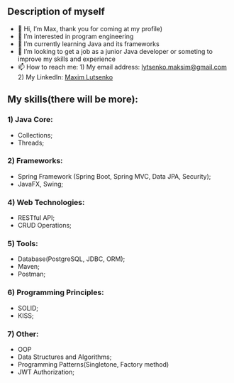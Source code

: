 ## Description of myself
- 👋 Hi, I’m Max, thank you for coming at my profile)
- 👀 I’m interested in program engineering
- 🌱 I’m currently learning Java and its frameworks
- 💞️ I’m looking to get a job as a junior Java developer or someting to improve my skills and experience
- 📫 How to reach me:
      1) My email address: lytsenko.maksim@gmail.com
      2) My LinkedIn: [Maxim Lutsenko](https://www.linkedin.com/in/maxim-lutsenko-4a312b2b5)
  
## My skills(there will be more):
### 1) Java Core:
  - Collections;
  - Threads;
### 2) Frameworks:
  - Spring Framework (Spring Boot, Spring MVC, Data JPA, Security);
  - JavaFX, Swing;
### 4) Web Technologies:
  - RESTful API;
  - CRUD Operations;
### 5) Tools:
  - Database(PostgreSQL, JDBC, ORM);
  - Maven;
  - Postman;
### 6) Programming Principles:
  - SOLID;
  - KISS;
### 7) Other:
  - OOP
  - Data Structures and Algorithms;
  - Programming Patterns(Singletone, Factory method)
  - JWT Authorization;


